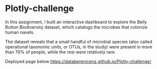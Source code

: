 # Plotly-challenge

In this assignment, I built an interactive dashboard to explore the Belly Button Biodiversity dataset, which catalogs the microbes that colonize human navels.


The dataset reveals that a small handful of microbial species (also called operational taxonomic units, or OTUs, in the study) were present in more than 70% of people, while the rest were relatively rare.

Deployed page below
https://databerenicenz.github.io/Plotly-challenge/
